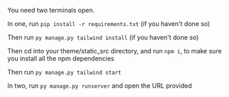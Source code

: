 You need two terminals open.

In one, run `pip install -r requirements.txt` (if you haven't done so)

Then run `py manage.py tailwind install` (if you haven't done so)

Then cd into your theme/static_src directory, and run `npm i`, to make sure you install all the npm dependencies

Then run `py manage.py tailwind start`

In two, run `py manage.py runserver` and open the URL provided